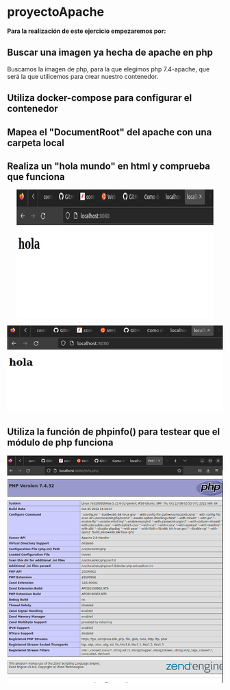 # proyectoApache

 **Para la realización de este ejercicio empezaremos por:**

## Buscar una imagen ya hecha de apache en php ##

  Buscamos la imagen de php, para la que elegimos php 7.4-apache, que será la que utilicemos para crear             nuestro contenedor. 

## Utiliza docker-compose para configurar el contenedor  ##

## Mapea el "DocumentRoot" del apache con una carpeta local ##

## Realiza un "hola mundo" en html y comprueba que funciona ##

<p align="center">
  <img width="460" height="300" src="hola.png">
</p>

![imagenhtml](hola.png)

## Utiliza la función de phpinfo() para testear que el módulo de php funciona ##

![imageninfo](php.png)
